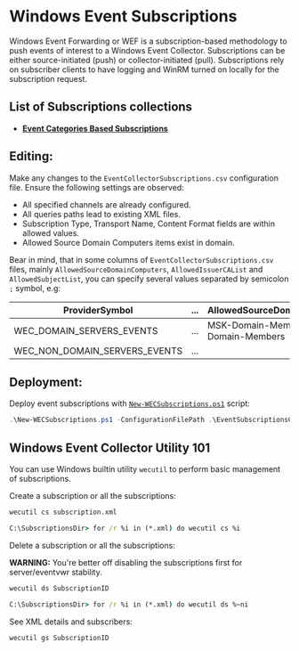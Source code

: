 # Windows Event Subscriptions
Windows Event Forwarding or WEF is a subscription-based methodology to push events of interest to a Windows Event Collector. Subscriptions can be either source-initiated (push) or collector-initiated (pull). Subscriptions rely on subscriber clients to have logging and WinRM turned on locally for the subscription request.

## List of Subscriptions collections
- **[Event Categories Based Subscriptions](EventCategoriesBased/)**

## Editing:
Make any changes to the `EventCollectorSubscriptions.csv` configuration file. Ensure the following settings are observed:

- All specified channels are already configured.
- All queries paths lead to existing XML files.
- Subscription Type, Transport Name, Content Format fields are within allowed values.
- Allowed Source Domain Computers items exist in domain.

Bear in mind, that in some columns of `EventCollectorSubscriptions.csv` files, mainly `AllowedSourceDomainComputers`, `AllowedIssuerCAList` and `AllowedSubjectList`, you can specify several values separated by semicolon `;` symbol, e.g:

| ProviderSymbol								| ... | AllowedSourceDomainComputers					| AllowedIssuerCAList 										 | AllowedSubjectList											|
| ----------------------------- | --- | ------------------------------------- | ---------------------------------------- | -------------------------------------- |
| WEC_DOMAIN_SERVERS_EVENTS			| ... | MSK-Domain-Members;SPB-Domain-Members |																					 |																				|
| WEC_NON_DOMAIN_SERVERS_EVENTS | ... |																				| 073F4797D54776167C9199B2C36EAA01F1502C3F | \*.security.contoso.com;\*.contoso.com |

## Deployment:
Deploy event subscriptions with [`New-WECSubscriptions.ps1`](./New-WECSubscriptions.ps1) script:
```powershell
.\New-WECSubscriptions.ps1 -ConfigurationFilePath .\EventSubscriptionsCollections\...\EventCollectorSubscriptions.csv
```

## Windows Event Collector Utility 101
You can use Windows builtin utility `wecutil` to perform basic management of subscriptions.

Create a subscription or all the subscriptions:
```cmd
wecutil cs subscription.xml

C:\SubscriptionsDir> for /r %i in (*.xml) do wecutil cs %i
```

Delete a subscription or all the subscriptions:

**WARNING:** You're better off disabling the subscriptions first for server/eventvwr stability.
```cmd
wecutil ds SubscriptionID

C:\SubscriptionsDir> for /r %i in (*.xml) do wecutil ds %~ni
```

See XML details and subscribers:
```cmd
wecutil gs SubscriptionID
```
